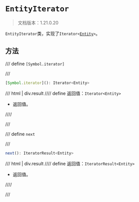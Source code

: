 # `EntityIterator`

> 文档版本：1.21.0.20

`EntityIterator`类，实现了<code>Iterator&lt;<a href="../optional/">Entity</a>&gt;</code>。

## 方法

/// define
`[Symbol.iterator]`


///

```js
[Symbol.iterator](): Iterator<Entity>
```

/// html | div.result
//// define
返回值：`Iterator<Entity>`

- 返回值。


////

///


/// define
`next`


///

```js
next(): IteratorResult<Entity>
```

/// html | div.result
//// define
返回值：`IteratorResult<Entity>`

- 返回值。


////

///


